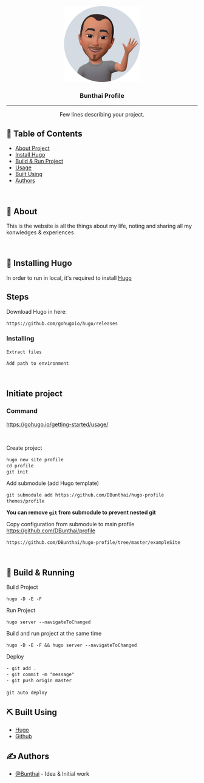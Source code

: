 <p align="center">
  <a href="" rel="noopener">
 <img width=200px height=200px src="themes\hugo-profile\static\images\avatar.png" alt="Project logo"></a>
</p>

<h3 align="center">Bunthai Profile</h3>

<div align="center">

<!-- [![Status](https://img.shields.io/badge/status-active-success.svg)]()
[![GitHub Issues](https://img.shields.io/github/issues/kylelobo/The-Documentation-Compendium.svg)](https://github.com/kylelobo/The-Documentation-Compendium/issues)
[![GitHub Pull Requests](https://img.shields.io/github/issues-pr/kylelobo/The-Documentation-Compendium.svg)](https://github.com/kylelobo/The-Documentation-Compendium/pulls)
[![License](https://img.shields.io/badge/license-MIT-blue.svg)](/LICENSE) -->

</div>

---

<p align="center"> Few lines describing your project.
    <br> 
</p>

## 📝 Table of Contents

- [About Project](#about)
- [Install Hugo](#install)
- [Build & Run Project](#build)
- [Usage](#usage)
- [Built Using](#built_using)
- [Authors](#authors)

<br>

## 🧐 About <a name = "about"></a>

This is the website is all the things about my life, noting and sharing all my konwledges & experiences

<br>

## 🏁 Installing Hugo <a name = "install"></a>

In order to run in local, it's required to install [Hugo](https://gohugo.io/) 

## **Steps**

Download Hugo in here:

```
https://github.com/gohugoio/hugo/releases
```

### Installing

```
Extract files
```

```
Add path to environment
```

<br>

## Initiate project
### Command 
https://gohugo.io/getting-started/usage/

<br>

Create project
```
hugo new site profile
cd profile
git init
```

Add submodule (add Hugo template)
```
git submodule add https://github.com/DBunthai/hugo-profile themes/profile
```
**You can remove `git` from submodule to prevent nested git**

Copy configuration from submodule to main profile https://github.com/DBunthai/profile
```
https://github.com/DBunthai/hugo-profile/tree/master/exampleSite
```

<br>

## 🔧 Build & Running 

Build Project

```
hugo -D -E -F
```

Run Project

```
hugo server --navigateToChanged
```

Build and run project at the same time

```
hugo -D -E -F && hugo server --navigateToChanged
```

Deploy
```
- git add .
- git commit -m "message"
- git push origin master

git auto deploy
```

## ⛏️ Built Using <a name = "built_using"></a>

- [Hugo](https://gohugo.io/) 
- [Github](https://github.com/)

## ✍️ Authors <a name = "authors"></a>

- [@Bunthai](https://github.com/DBunthai) - Idea & Initial work

